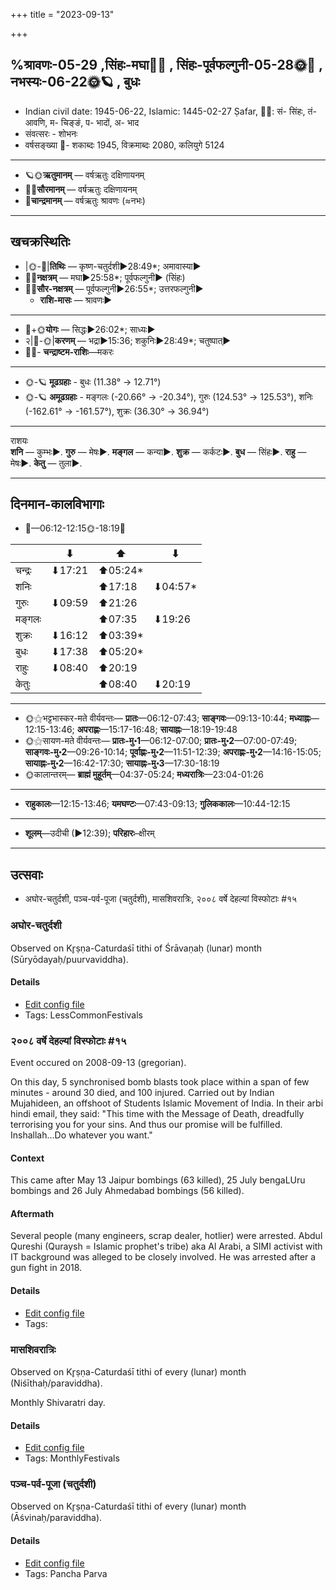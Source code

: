 +++
title = "2023-09-13"

+++

## %श्रावणः-05-29  ,सिंहः-मघा🌛🌌  ,  सिंहः-पूर्वफल्गुनी-05-28🌞🌌  ,  नभस्यः-06-22🌞🪐  , बुधः
- Indian civil date: 1945-06-22, Islamic: 1445-02-27 Ṣafar, 🌌🌞: सं- सिंहः, तं- आवणि, म- चिङ्ङं, प- भादों, अ- भाद
- संवत्सरः - शोभनः
- वर्षसङ्ख्या 🌛- शकाब्दः 1945, विक्रमाब्दः 2080, कलियुगे 5124
___________________
- 🪐🌞**ऋतुमानम्** — वर्षऋतुः दक्षिणायनम्
- 🌌🌞**सौरमानम्** — वर्षऋतुः दक्षिणायनम्
- 🌛**चान्द्रमानम्** — वर्षऋतुः श्रावणः (≈नभः)
___________________


## खचक्रस्थितिः
- |🌞-🌛|**तिथिः** — कृष्ण-चतुर्दशी►28:49*; अमावास्या►  
- 🌌🌛**नक्षत्रम्** — मघा►25:58*; पूर्वफल्गुनी► (सिंहः)  
- 🌌🌞**सौर-नक्षत्रम्** — पूर्वफल्गुनी►26:55*; उत्तरफल्गुनी►  
  - **राशि-मासः** — श्रावणः► 
___________________
- 🌛+🌞**योगः** — सिद्धः►26:02*; साध्यः►  
- २|🌛-🌞|**करणम्** — भद्रा►15:36; शकुनिः►28:49*; चतुष्पात्►  
- 🌌🌛- **चन्द्राष्टम-राशिः**—मकरः  
___________________
- 🌞-🪐 **मूढग्रहाः** - बुधः (11.38° → 12.71°)
- 🌞-🪐 **अमूढग्रहाः** - मङ्गलः (-20.66° → -20.34°), गुरुः (124.53° → 125.53°), शनिः (-162.61° → -161.57°), शुक्रः (36.30° → 36.94°)
___________________
राशयः  
**शनि** — कुम्भः►. **गुरु** — मेषः►. **मङ्गल** — कन्या►. **शुक्र** — कर्कटः►. **बुध** — सिंहः►. **राहु** — मेषः►. **केतु** — तुला►. 
___________________


## दिनमान-कालविभागाः
- 🌅—06:12-12:15🌞-18:19🌇  

|      |⬇     |⬆     |⬇     |
|------|-----|-----|------|
|चन्द्रः|⬇17:21 |⬆05:24*|     |
|शनिः   |     |⬆17:18 |⬇04:57*|
|गुरुः  |⬇09:59 |⬆21:26 |     |
|मङ्गलः |     |⬆07:35 |⬇19:26 |
|शुक्रः |⬇16:12 |⬆03:39*|     |
|बुधः   |⬇17:38 |⬆05:20*|     |
|राहुः  |⬇08:40 |⬆20:19 |     |
|केतुः  |     |⬆08:40 |⬇20:19 |
___________________
- 🌞⚝भट्टभास्कर-मते वीर्यवन्तः— **प्रातः**—06:12-07:43; **साङ्गवः**—09:13-10:44; **मध्याह्नः**—12:15-13:46; **अपराह्णः**—15:17-16:48; **सायाह्नः**—18:19-19:48  
- 🌞⚝सायण-मते वीर्यवन्तः— **प्रातः-मु॰1**—06:12-07:00; **प्रातः-मु॰2**—07:00-07:49; **साङ्गवः-मु॰2**—09:26-10:14; **पूर्वाह्णः-मु॰2**—11:51-12:39; **अपराह्णः-मु॰2**—14:16-15:05; **सायाह्नः-मु॰2**—16:42-17:30; **सायाह्नः-मु॰3**—17:30-18:19  
- 🌞कालान्तरम्— **ब्राह्मं मुहूर्तम्**—04:37-05:24; **मध्यरात्रिः**—23:04-01:26  
___________________
- **राहुकालः**—12:15-13:46; **यमघण्टः**—07:43-09:13; **गुलिककालः**—10:44-12:15  
___________________
- **शूलम्**—उदीची (►12:39); **परिहारः**–क्षीरम्  
___________________

## उत्सवाः
- अघोर-चतुर्दशी, पञ्च-पर्व-पूजा (चतुर्दशी), मासशिवरात्रिः, २००८ वर्षे देहल्यां विस्फोटाः #१५
### अघोर-चतुर्दशी

Observed on Kr̥ṣṇa-Caturdaśī tithi of Śrāvaṇaḥ (lunar) month (Sūryōdayaḥ/puurvaviddha). 



#### Details
- [Edit config file](https://github.com/jyotisham/adyatithi/blob/master/devatA/shaiva/lunar_month/tithi/05/29/aghOra-caturdazI.toml)
- Tags: LessCommonFestivals


### २००८ वर्षे देहल्यां विस्फोटाः #१५

Event occured on 2008-09-13 (gregorian). 

On this day, 5 synchronised bomb blasts took place within a span of few minutes - around 30 died, and 100 injured. Carried out by Indian Mujahideen, an offshoot of Students Islamic Movement of India. In their arbi hindi email, they said: "This time with the Message of Death, dreadfully terrorising you for your sins. And thus our promise will be fulfilled. Inshallah...Do whatever you want."

#### Context
This came after May 13 Jaipur bombings (63 killed), 25 July bengaLUru bombings and 26 July Ahmedabad bombings (56 killed). 

#### Aftermath
Several people (many engineers, scrap dealer, hotlier) were arrested. Abdul Qureshi (Quraysh = Islamic prophet's tribe) aka Al Arabi, a SIMI activist with IT background was alleged to be closely involved. He was arrested after a gun fight in 2018.

#### Details
- [Edit config file](https://github.com/jyotisham/adyatithi/blob/master/mahApuruSha/xatra-later/gregorian/day/09/13/delhi-blasts-2008.toml)
- Tags: 


### मासशिवरात्रिः

Observed on Kr̥ṣṇa-Caturdaśī tithi of every (lunar) month (Niśīthaḥ/paraviddha). 

Monthly Shivaratri day.

#### Details
- [Edit config file](https://github.com/jyotisham/adyatithi/blob/master/devatA/shaiva/lunar_month/tithi/00/29/mAsazivarAtriH.toml)
- Tags: MonthlyFestivals


### पञ्च-पर्व-पूजा (चतुर्दशी)

Observed on Kr̥ṣṇa-Caturdaśī tithi of every (lunar) month (Āśvinaḥ/paraviddha). 



#### Details
- [Edit config file](https://github.com/jyotisham/adyatithi/blob/master/devatA/devIparva/lunar_month/tithi/00/29/pancha-parva-4.toml)
- Tags: Pancha Parva


